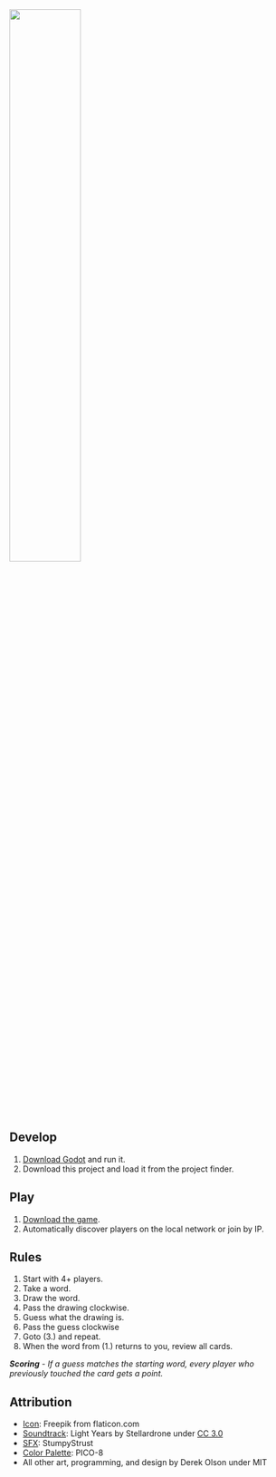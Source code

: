 <img src="https://img.itch.zone/aW1hZ2UvNTY4NDU4LzMwNzE3OTQucG5n/794x1000/9FRk4O.png" width="50%" height="50%" />

## Develop
1. [Download Godot](https://godotengine.org/download/) and run it.
2. Download this project and load it from the project finder.

## Play
1. [Download the game](https://derac.itch.io/artparty).
2. Automatically discover players on the local network or join by IP.

## Rules
1. Start with 4+ players.
2. Take a word.
3. Draw the word.
4. Pass the drawing clockwise.
5. Guess what the drawing is.
6. Pass the guess clockwise
7. Goto (3.) and repeat.
8. When the word from (1.) returns to you, review all cards.

_**Scoring** -
If a guess matches the starting word, every player who previously touched the card gets a point._

## Attribution
- [Icon](https://www.flaticon.com/free-icon/palette_2492988): Freepik from flaticon.com
- [Soundtrack](https://freemusicarchive.org/music/Stellardrone/Light_Years_1227): Light Years by Stellardrone under [CC 3.0](https://creativecommons.org/licenses/by/3.0/)
- [SFX](https://opengameart.org/content/ui-sounds): StumpyStrust
- [Color Palette](https://lospec.com/palette-list/pico-8): PICO-8
- All other art, programming, and design by Derek Olson under MIT
